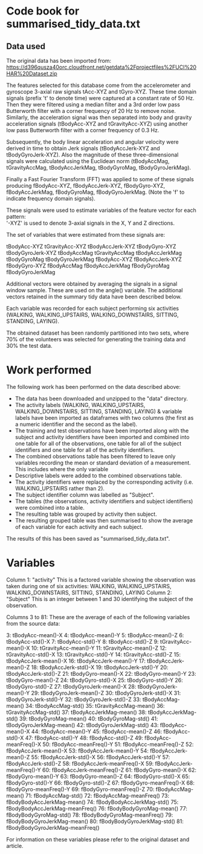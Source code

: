 # Code book for summarised_tidy_data.txt

## Data used

The original data has been imported from:
https://d396qusza40orc.cloudfront.net/getdata%2Fprojectfiles%2FUCI%20HAR%20Dataset.zip

The features selected for this database come from the accelerometer and gyroscope 3-axial raw signals tAcc-XYZ and tGyro-XYZ. These time domain signals (prefix 't' to denote time) were captured at a constant rate of 50 Hz. Then they were filtered using a median filter and a 3rd order low pass Butterworth filter with a corner frequency of 20 Hz to remove noise. Similarly, the acceleration signal was then separated into body and gravity acceleration signals (tBodyAcc-XYZ and tGravityAcc-XYZ) using another low pass Butterworth filter with a corner frequency of 0.3 Hz. 

Subsequently, the body linear acceleration and angular velocity were derived in time to obtain Jerk signals (tBodyAccJerk-XYZ and tBodyGyroJerk-XYZ). Also the magnitude of these three-dimensional signals were calculated using the Euclidean norm (tBodyAccMag, tGravityAccMag, tBodyAccJerkMag, tBodyGyroMag, tBodyGyroJerkMag). 

Finally a Fast Fourier Transform (FFT) was applied to some of these signals producing fBodyAcc-XYZ, fBodyAccJerk-XYZ, fBodyGyro-XYZ, fBodyAccJerkMag, fBodyGyroMag, fBodyGyroJerkMag. (Note the 'f' to indicate frequency domain signals). 

These signals were used to estimate variables of the feature vector for each pattern:  
'-XYZ' is used to denote 3-axial signals in the X, Y and Z directions.

The set of variables that were estimated from these signals are: 

tBodyAcc-XYZ
tGravityAcc-XYZ
tBodyAccJerk-XYZ
tBodyGyro-XYZ
tBodyGyroJerk-XYZ
tBodyAccMag
tGravityAccMag
tBodyAccJerkMag
tBodyGyroMag
tBodyGyroJerkMag
fBodyAcc-XYZ
fBodyAccJerk-XYZ
fBodyGyro-XYZ
fBodyAccMag
fBodyAccJerkMag
fBodyGyroMag
fBodyGyroJerkMag

Additional vectors were obtained by averaging the signals in a signal window sample. These are used on the angle() variable. The additional vectors retained in the summary tidy data have been described below.

Each variable was recorded for each subject performing six activities (WALKING, WALKING_UPSTAIRS, WALKING_DOWNSTAIRS, SITTING, STANDING, LAYING).

The obtained dataset has been randomly partitioned into two sets, where 70% of the volunteers was selected for generating the training data and 30% the test data.

# Work performed

The following work has been performed on the data described above:

* The data has been downloaded and unzipped to the "data" directory.
* The activity labels (WALKING, WALKING_UPSTAIRS, WALKING_DOWNSTAIRS, SITTING, STANDING, LAYING) & variable labels have been imported as dataframes with two columns (the first as a numeric identifier and the second as the label).
* The training and test observations have been imported along with the subject and activity identifiers have been imported and combined into one table for all of the observations, one table for all of the subject identifiers and one table for all of the activity identifiers.
* The combined observations table has been filtered to leave only variables recording the mean or standard deviation of a measurement. This includes where the only variable 
* Descriptive labels were added to the combined observations table.
* The activity identifiers were replaced by the corresponding activity (i.e. WALKING_UPSTAIRS rather than 2).
* The subject identifier column was labelled as "Subject".
* The tables (the observations, activity identifiers and subject identifiers) were combined into a table.
* The resulting table was grouped by activity then subject.
* The resulting grouped table was then summarised to show the average of each variable for each activity and each subject.

The results of this has been saved as "summarised_tidy_data.txt".

# Variables

Column 1:   "activity"
			This is a factored variable showing the observation was taken during one of six activities: WALKING, WALKING_UPSTAIRS, WALKING_DOWNSTAIRS, SITTING, STANDING, LAYING
Column 2: 	"Subject"
			This is an integer between 1 and 30 identifying the subject of the observation.
			
Columns 3 to 81: These are the average of each of the following variables from the source data:

3: tBodyAcc-mean()-X
4: tBodyAcc-mean()-Y
5: tBodyAcc-mean()-Z
6: tBodyAcc-std()-X
7: tBodyAcc-std()-Y
8: tBodyAcc-std()-Z
9: tGravityAcc-mean()-X
10: tGravityAcc-mean()-Y
11: tGravityAcc-mean()-Z
12: tGravityAcc-std()-X
13: tGravityAcc-std()-Y
14: tGravityAcc-std()-Z
15: tBodyAccJerk-mean()-X
16: tBodyAccJerk-mean()-Y
17: tBodyAccJerk-mean()-Z
18: tBodyAccJerk-std()-X
19: tBodyAccJerk-std()-Y
20: tBodyAccJerk-std()-Z
21: tBodyGyro-mean()-X
22: tBodyGyro-mean()-Y
23: tBodyGyro-mean()-Z
24: tBodyGyro-std()-X
25: tBodyGyro-std()-Y
26: tBodyGyro-std()-Z
27: tBodyGyroJerk-mean()-X
28: tBodyGyroJerk-mean()-Y
29: tBodyGyroJerk-mean()-Z
30: tBodyGyroJerk-std()-X
31: tBodyGyroJerk-std()-Y
32: tBodyGyroJerk-std()-Z
33: tBodyAccMag-mean()
34: tBodyAccMag-std()
35: tGravityAccMag-mean()
36: tGravityAccMag-std()
37: tBodyAccJerkMag-mean()
38: tBodyAccJerkMag-std()
39: tBodyGyroMag-mean()
40: tBodyGyroMag-std()
41: tBodyGyroJerkMag-mean()
42: tBodyGyroJerkMag-std()
43: fBodyAcc-mean()-X
44: fBodyAcc-mean()-Y
45: fBodyAcc-mean()-Z
46: fBodyAcc-std()-X
47: fBodyAcc-std()-Y
48: fBodyAcc-std()-Z
49: fBodyAcc-meanFreq()-X
50: fBodyAcc-meanFreq()-Y
51: fBodyAcc-meanFreq()-Z
52: fBodyAccJerk-mean()-X
53: fBodyAccJerk-mean()-Y
54: fBodyAccJerk-mean()-Z
55: fBodyAccJerk-std()-X
56: fBodyAccJerk-std()-Y
57: fBodyAccJerk-std()-Z
58: fBodyAccJerk-meanFreq()-X
59: fBodyAccJerk-meanFreq()-Y
60: fBodyAccJerk-meanFreq()-Z
61: fBodyGyro-mean()-X
62: fBodyGyro-mean()-Y
63: fBodyGyro-mean()-Z
64: fBodyGyro-std()-X
65: fBodyGyro-std()-Y
66: fBodyGyro-std()-Z
67: fBodyGyro-meanFreq()-X
68: fBodyGyro-meanFreq()-Y
69: fBodyGyro-meanFreq()-Z
70: fBodyAccMag-mean()
71: fBodyAccMag-std()
72: fBodyAccMag-meanFreq()
73: fBodyBodyAccJerkMag-mean()
74: fBodyBodyAccJerkMag-std()
75: fBodyBodyAccJerkMag-meanFreq()
76: fBodyBodyGyroMag-mean()
77: fBodyBodyGyroMag-std()
78: fBodyBodyGyroMag-meanFreq()
79: fBodyBodyGyroJerkMag-mean()
80: fBodyBodyGyroJerkMag-std()
81: fBodyBodyGyroJerkMag-meanFreq()

For information on these variables please refer to the original dataset and article.
